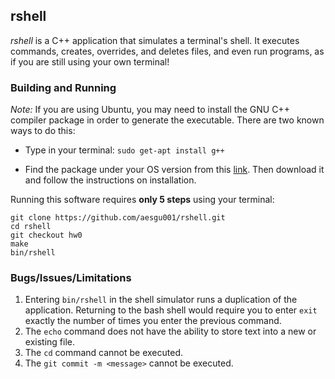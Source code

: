 ## rshell

*rshell* is a C++ application that simulates a terminal's shell.
It executes commands, creates, overrides, and deletes files, and even run programs, as if you are still using your own terminal!

### Building and Running

*Note:* If you are using Ubuntu, you may need to install the GNU C++ compiler package in order to generate the executable.
There are two known ways to do this:

- Type in your terminal: `sudo get-apt install g++`

- Find the package under your OS version from this [link](http://packages.ubuntu.com/search?keywords=g%2B%2B).
Then download it and follow the instructions on installation.

Running this software requires **only 5 steps** using your terminal:

```
git clone https://github.com/aesgu001/rshell.git
cd rshell
git checkout hw0
make
bin/rshell
```

### Bugs/Issues/Limitations

1. Entering `bin/rshell` in the shell simulator runs a duplication of the application.
Returning to the bash shell would require you to enter `exit` exactly the number of times you enter the previous command.
2. The `echo` command does not have the ability to store text into a new or existing file.
3. The `cd` command cannot be executed.
4. The `git commit -m <message>` cannot be executed.
